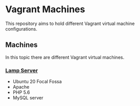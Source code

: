 # Vagrant Machines

This repository aims to hold different Vagrant virtual machine configurations.

## Machines

In this topic there are different Vagrant virtual machines.

### [Lamp Server](ubuntu20-php5)
* Ubuntu 20 Focal Fossa
* Apache
* PHP 5.6
* MySQL server
